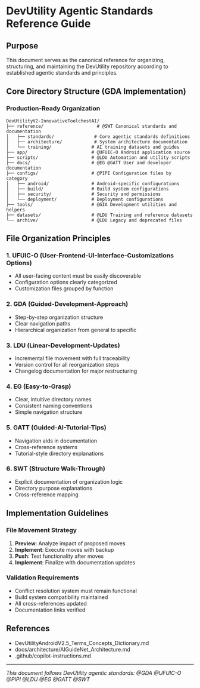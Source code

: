 <!-- Living Code Integration - Auto-generated symmetrical connections -->
<!-- This file is part of the SrirachaArmy Living Code Environment -->
<!-- Perfect symmetrical integration with all repository components -->

# DevUtility Agentic Standards Reference Guide
<!-- @GDA @UFUIC-O @PIPI @LDU @EG @GATT @SWT -->

## Purpose
This document serves as the canonical reference for organizing, structuring, and maintaining the DevUtility repository according to established agentic standards and principles.

## Core Directory Structure (GDA Implementation)

### Production-Ready Organization
```
DevUtilityV2-InnovativeToolchestAI/
├── reference/                    # @SWT Canonical standards and documentation
│   ├── standards/               # Core agentic standards definitions
│   ├── architecture/            # System architecture documentation  
│   └── training/               # AI training datasets and guides
├── app/                        # @UFUIC-O Android application source
├── scripts/                    # @LDU Automation and utility scripts
├── docs/                       # @EG @GATT User and developer documentation
├── configs/                    # @PIPI Configuration files by category
│   ├── android/                # Android-specific configurations
│   ├── build/                  # Build system configurations
│   ├── security/               # Security and permissions
│   └── deployment/             # Deployment configurations
├── tools/                      # @GIA Development utilities and helpers
├── datasets/                   # @LDU Training and reference datasets
└── archive/                    # @LDU Legacy and deprecated files
```

## File Organization Principles

### 1. UFUIC-O (User-Frontend-UI-Interface-Customizations Options)
- All user-facing content must be easily discoverable
- Configuration options clearly categorized
- Customization files grouped by function

### 2. GDA (Guided-Development-Approach) 
- Step-by-step organization structure
- Clear navigation paths
- Hierarchical organization from general to specific

### 3. LDU (Linear-Development-Updates)
- Incremental file movement with full traceability
- Version control for all reorganization steps
- Changelog documentation for major restructuring

### 4. EG (Easy-to-Grasp)
- Clear, intuitive directory names
- Consistent naming conventions
- Simple navigation structure

### 5. GATT (Guided-AI-Tutorial-Tips)
- Navigation aids in documentation
- Cross-reference systems
- Tutorial-style directory explanations

### 6. SWT (Structure Walk-Through)
- Explicit documentation of organization logic
- Directory purpose explanations
- Cross-reference mapping

## Implementation Guidelines

### File Movement Strategy
1. **Preview**: Analyze impact of proposed moves
2. **Implement**: Execute moves with backup
3. **Push**: Test functionality after moves
4. **Implement**: Finalize with documentation updates

### Validation Requirements
- Conflict resolution system must remain functional
- Build system compatibility maintained
- All cross-references updated
- Documentation links verified

## References
- DevUtilityAndroidV2.5_Terms_Concepts_Dictionary.md
- docs/architecture/AIGuideNet_Architecture.md
- .github/copilot-instructions.md

---
*This document follows DevUtility agentic standards: @GDA @UFUIC-O @PIPI @LDU @EG @GATT @SWT*